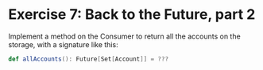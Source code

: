 # Exercise 7: Back to the Future, part 2

Implement a method on the Consumer to return all the accounts on the storage, with a signature like this:

```scala
def allAccounts(): Future[Set[Account]] = ???
```



